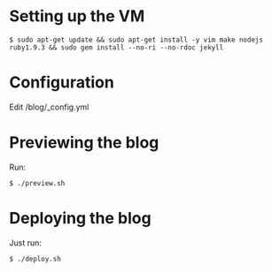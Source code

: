 
Setting up the VM
=================

	$ sudo apt-get update && sudo apt-get install -y vim make nodejs ruby1.9.3 && sudo gem install --no-ri --no-rdoc jekyll


Configuration
=============

Edit /blog/_config.yml

Previewing the blog
===================

Run:

	$ ./preview.sh

Deploying the blog
==================

Just run:

	$ ./deploy.sh
